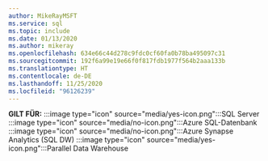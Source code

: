 ```yaml
---
author: MikeRayMSFT
ms.service: sql
ms.topic: include
ms.date: 01/13/2020
ms.author: mikeray
ms.openlocfilehash: 634e66c44d278c9fdc0cf60fa0b78ba495097c31
ms.sourcegitcommit: 192f6a99e19e66f0f817fdb1977f564b2aaa133b
ms.translationtype: HT
ms.contentlocale: de-DE
ms.lasthandoff: 11/25/2020
ms.locfileid: "96126239"
---
```

<Token>**GILT FÜR:** :::image type="icon" source="media/yes-icon.png":::SQL Server :::image type="icon" source="media/no-icon.png":::Azure SQL-Datenbank :::image type="icon" source="media/no-icon.png":::Azure Synapse Analytics (SQL DW) :::image type="icon" source="media/yes-icon.png":::Parallel Data Warehouse</Token> 

